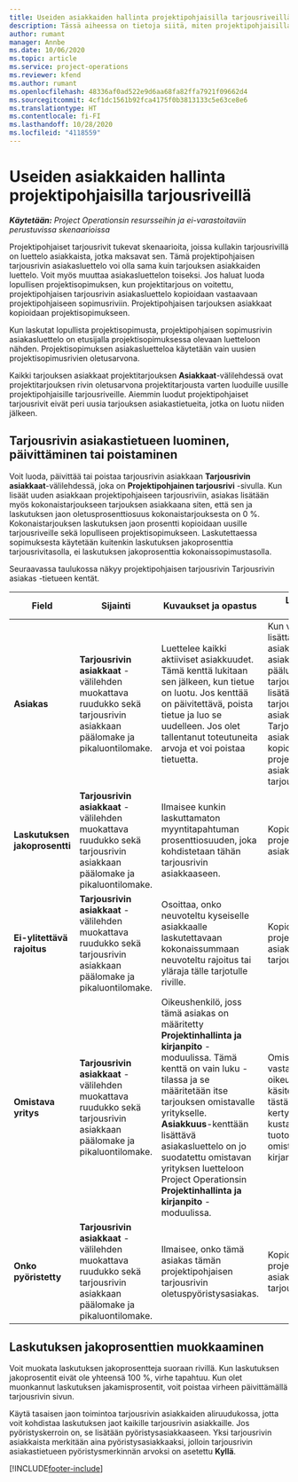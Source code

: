 ```yaml
---
title: Useiden asiakkaiden hallinta projektipohjaisilla tarjousriveillä
description: Tässä aiheessa on tietoja siitä, miten projektipohjaisilla tarjousriveillä hallitaan useita asiakkaita.
author: rumant
manager: Annbe
ms.date: 10/06/2020
ms.topic: article
ms.service: project-operations
ms.reviewer: kfend
ms.author: rumant
ms.openlocfilehash: 48336af0ad522e9d6aa68fa82ffa7921f09662d4
ms.sourcegitcommit: 4cf1dc1561b92fca4175f0b3813133c5e63ce8e6
ms.translationtype: HT
ms.contentlocale: fi-FI
ms.lasthandoff: 10/28/2020
ms.locfileid: "4118559"
---
```

# <a name="manage-multiple-customers-on-project-based-quote-lines"></a>Useiden asiakkaiden hallinta projektipohjaisilla tarjousriveillä

_**Käytetään:** Project Operationsin resursseihin ja ei-varastoitaviin perustuvissa skenaarioissa_

Projektipohjaiset tarjousrivit tukevat skenaarioita, joissa kullakin tarjousrivillä on luettelo asiakkaista, jotka maksavat sen. Tämä projektipohjaisen tarjousrivin asiakasluettelo voi olla sama kuin tarjouksen asiakkaiden luettelo. Voit myös muuttaa asiakasluettelon toiseksi. Jos haluat luoda lopullisen projektisopimuksen, kun projektitarjous on voitettu, projektipohjaisen tarjousrivin asiakasluettelo kopioidaan vastaavaan projektipohjaiseen sopimusriviin. Projektipohjaisen tarjouksen asiakkaat kopioidaan projektisopimukseen.

Kun laskutat lopullista projektisopimusta, projektipohjaisen sopimusrivin asiakasluettelo on etusijalla projektisopimuksessa olevaan luetteloon nähden. Projektisopimuksen asiakasluetteloa käytetään vain uusien projektisopimusrivien oletusarvona.

Kaikki tarjouksen asiakkaat projektitarjouksen **Asiakkaat**-välilehdessä ovat projektitarjouksen rivin oletusarvona projektitarjousta varten luoduille uusille projektipohjaisille tarjousriveille. Aiemmin luodut projektipohjaiset tarjousrivit eivät peri uusia tarjouksen asiakastietueita, jotka on luotu niiden jälkeen.

## <a name="create-update-or-delete-a-quote-line-customer-record"></a>Tarjousrivin asiakastietueen luominen, päivittäminen tai poistaminen

Voit luoda, päivittää tai poistaa tarjousrivin asiakkaan **Tarjousrivin asiakkaat**-välilehdessä, joka on **Projektipohjainen tarjousrivi** -sivulla. Kun lisäät uuden asiakkaan projektipohjaiseen tarjousriviin, asiakas lisätään myös kokonaistarjoukseen tarjouksen asiakkaana siten, että sen ja laskutuksen jaon oletusprosenttiosuus kokonaistarjouksesta on 0 %. Kokonaistarjouksen laskutuksen jaon prosentti kopioidaan uusille tarjousriveille sekä lopulliseen projektisopimukseen. Laskutettaessa sopimuksesta käytetään kuitenkin laskutuksen jakoprosenttia tarjousrivitasolla, ei laskutuksen jakoprosenttia kokonaissopimustasolla. 

Seuraavassa taulukossa näkyy projektipohjaisen tarjousrivin Tarjousrivin asiakas -tietueen kentät.

| Field | Sijainti | Kuvaukset ja opastus | Loppupään vaikutus |
| --- | --- | --- | --- |
| **Asiakas** | **Tarjousrivin asiakkaat** -välilehden muokattava ruudukko sekä tarjousrivin asiakkaan päälomake ja pikaluontilomake. | Luettelee kaikki aktiiviset asiakkuudet. Tämä kenttä lukitaan sen jälkeen, kun tietue on luotu. Jos kenttää on päivitettävä, poista tietue ja luo se uudelleen. Jos olet tallentanut toteutuneita arvoja et voi poistaa tietuetta. | Kun valitset lisättävän asiakkuuden asiakkuuksien pääluettelosta, tarjousrivin asiakas lisätään myös tarjouksen asiakkaaksi. Tarjousrivin asiakkaat kopioidaan projektisopimusrivin asiakkaisiin, kun tarjous on voitettu. |
| **Laskutuksen jakoprosentti** | **Tarjousrivin asiakkaat** -välilehden muokattava ruudukko sekä tarjousrivin asiakkaan päälomake ja pikaluontilomake. | Ilmaisee kunkin laskuttamaton myyntitapahtuman prosenttiosuuden, joka kohdistetaan tähän tarjousrivin asiakkaaseen. | Kopioidaan projektisopimusrivin asiakkaisiin. |
| **Ei-ylitettävä rajoitus** | **Tarjousrivin asiakkaat** -välilehden muokattava ruudukko sekä tarjousrivin asiakkaan päälomake ja pikaluontilomake. | Osoittaa, onko neuvoteltu kyseiselle asiakkaalle laskutettavaan kokonaissummaan neuvoteltu rajoitus tai yläraja tälle tarjotulle riville. | Kopioidaan projektisopimusrivin asiakkaisiin, kun tarjous on voitettu. |
| **Omistava yritys** | **Tarjousrivin asiakkaat** -välilehden muokattava ruudukko sekä tarjousrivin asiakkaan päälomake ja pikaluontilomake. | Oikeushenkilö, joss tämä asiakas on määritetty **Projektinhallinta ja kirjanpito** -moduulissa. Tämä kenttä on vain luku -tilassa ja se määritetään itse tarjouksen omistavalle yritykselle. **Asiakkuus**-kenttään lisättävä asiakasluettelo on jo suodatettu omistavan yrityksen luetteloon Project Operationsin **Projektinhallinta ja kirjanpito** -moduulissa. | Omistava yritys vastaa oikeushenkilön käsitettä. Kaikki tästä projektista kertyvät kustannukset ja tuotot kirjataan omistavan yrityksen kirjanpitoon. |
| **Onko pyöristetty** | **Tarjousrivin asiakkaat** -välilehden muokattava ruudukko sekä tarjousrivin asiakkaan päälomake ja pikaluontilomake. | Ilmaisee, onko tämä asiakas tämän projektipohjaisen tarjousrivin oletuspyöristysasiakas. | Kopioidaan projektisopimuksen asiakkaisiin, kun tarjous on voitettu. |

## <a name="edit-billing-split-percentages"></a>Laskutuksen jakoprosenttien muokkaaminen

Voit muokata laskutuksen jakoprosentteja suoraan rivillä. Kun laskutuksen jakoprosentit eivät ole yhteensä 100 %, virhe tapahtuu. Kun olet muonkannut laskutuksen jakamisprosentit, voit poistaa virheen päivittämällä tarjousrivin sivun.

Käytä tasaisen jaon toimintoa tarjousrivin asiakkaiden aliruudukossa, jotta voit kohdistaa laskutuksen jaot kaikille tarjousrivin asiakkaille. Jos pyöristyskerroin on, se lisätään pyöristysasiakkaaseen. Yksi tarjousrivin asiakkaista merkitään aina pyöristysasiakkaaksi, jolloin tarjousrivin asiakastietueen pyöristysmerkinnän arvoksi on asetettu **Kyllä**. 


[!INCLUDE[footer-include](../includes/footer-banner.md)]